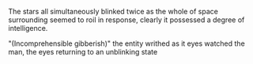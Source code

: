 The stars all simultaneously blinked twice as the whole of space surrounding seemed to roil in response, clearly it possessed a degree of intelligence. 

"(Incomprehensible gibberish)" the entity writhed as it eyes watched the man, the eyes returning to an unblinking state